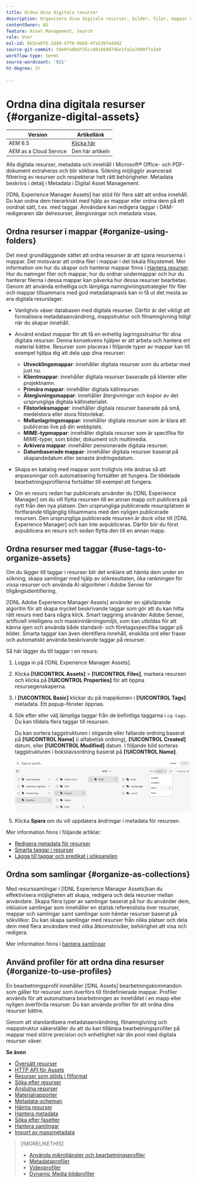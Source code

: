 ```yaml
---
title: Ordna dina digitala resurser
description: Organisera dina digitala resurser, bilder, filer, mappar och så vidare med Experience Manager.
contentOwner: AG
feature: Asset Management, Search
role: User
exl-id: 6b3ce076-2dd9-47f6-9b68-4fa52bfedd42
source-git-commit: f0e9fe0bdf35cc001860974be1fa2a7d90f7a3a9
workflow-type: tm+mt
source-wordcount: '921'
ht-degree: 1%

---
```


# Ordna dina digitala resurser {#organize-digital-assets}

| Version | Artikellänk |
| -------- | ---------------------------- |
| AEM 6.5 | [Klicka här](https://experienceleague.adobe.com/docs/experience-manager-65/assets/managing/organize-assets.html?lang=en) |
| AEM as a Cloud Service | Den här artikeln |

Alla digitala resurser, metadata och innehåll i Microsoft® Office- och PDF-dokument extraheras och blir sökbara. Sökning möjliggör avancerad filtrering av resurser och respekterar helt rätt behörigheter. Metadata beskrivs i detalj i Metadata i Digital Asset Management.

[!DNL Experience Manager Assets] har stöd för flera sätt att ordna innehåll. Du kan ordna dem hierarkiskt med hjälp av mappar eller ordna dem på ett oordnat sätt, t.ex. med taggar. Användare kan redigera taggar i DAM-redigeraren där delresurser, återgivningar och metadata visas.

<!-- Commenting to pull down the existing content before applying changes wrt CQDOC-15930
## Create folders {#create-folders}

When organizing a collection of assets, for example, all *Nature* images, you can create folders to keep them together. You can use folders to categorize and organize your assets. [!DNL Assets] does not require you to organize assets in folders to work better.

>[!NOTE]
>
>Sharing an Assets folder (in Marketing Cloud) of the type `sling:OrderedFolder`, is not supported. If you want to share a folder, do not select Ordered when creating a folder.

1. Navigate to the place in your digital assets folder where you want to create a new folder.
1. In the menu, click **[!UICONTROL Create]**. Select **[!UICONTROL New Folder]**.
1. In the **[!UICONTROL Title]** field, provide a folder name. By default, DAM uses the title that you provided as the folder name. Once the folder is created, you can override the default and specify another folder name.
1. Click **[!UICONTROL Create]**. Your folder is displayed in the digital assets folder.

## Add CUG properties to folders {#add-cug-properties-to-folders}

You can limit who can access certain folders in Assets by making the folder part of a closed user group (CUG). To make a folder part of a CUG:

1. In Assets, right-click the folder you want to add closed user group properties for and select **Properties**.  
1. Click the **CUG** tab.
1. Select the **Enabled** check box to make the folder and its assets available only to a closed user group.  
1. Browse to the login page, if there is one, to add that information. Add admitted groups by clicking **Add item**. If necessary, add the realm. Click **OK** to save your changes.

## Use tags to organize assets {#use-tags-to-organize-assets}

You can use folders or tags or both to organize assets. Adding tags to assets makes them easier to retrieve during a search. To add tags to an asset, follow these steps:

1. In the Digital Asset Manager, double-click the asset to open it.
1. In the **Tags** area, open the menu to reveal the available tags. Select tags as appropriate. To delete a tag, hover the pointer over the tag and click `X` to delete it.
1. Click **Save** to save any tags you added.

Date24/08/2021
-->

## Ordna resurser i mappar {#organize-using-folders}

Det mest grundläggande sättet att ordna resurser är att spara resurserna i mappar. Det motsvarar att ordna filer i mappar i det lokala filsystemet. Mer information om hur du skapar och hanterar mappar finns i [Hantera resurser](manage-digital-assets.md). Hur du namnger filer och mappar, hur du ordnar undermappar och hur du hanterar filerna i dessa mappar kan påverka hur dessa resurser bearbetas. Genom att använda enhetliga och lämpliga namngivningsstrategier för filer och mappar tillsammans med god metadatapraxis kan ni få ut det mesta av era digitala resurslager.

* Vanligtvis växer databasen med digitala resurser. Därför är det viktigt att formalisera metadataanvändning, mappstruktur och filnamngivning tidigt när du skapar innehåll.
* Använd endast mappar för att få en enhetlig lagringsstruktur för dina digitala resurser. Denna konsekvens hjälper er att arbeta och hantera ert material bättre. Resurser som placeras i följande typer av mappar kan till exempel hjälpa dig att dela upp dina resurser:

   * **Utvecklingsmappar**: innehåller digitala resurser som du arbetar med just nu.
   * **Klientmappar**: innehåller digitala resurser baserade på klienter eller projektnamn.
   * **Primära mappar**: innehåller digitala källresurser.
   * **Återgivningsmappar**: innehåller återgivningar och kopior av det ursprungliga digitala källmaterialet.
   * **Filstorleksmappar**: innehåller digitala resurser baserade på små, medelstora eller stora filstorlekar.
   * **Mellanlagringsmappar**: innehåller digitala resurser som är klara att publiceras live på din webbplats.
   * **MIME-typmappar**: innehåller digitala resurser som är specifika för MIME-typer, som bilder, dokument och multimedia.
   * **Arkivera mappar**: innehåller pensionerade digitala resurser.
   * **Datumbaserade mappar**: innehåller digitala resurser baserat på skapandedatum eller senaste ändringsdatum.

* Skapa en katalog med mappar som troligtvis inte ändras så att anpassningar och automatisering fortsätter att fungera. De tilldelade bearbetningsprofilerna fortsätter till exempel att fungera.
* Om en resurs redan har publicerats använder du [!DNL Experience Manager] om du vill flytta resursen till en annan mapp och publicera på nytt från den nya platsen. Den ursprungliga publicerade resursplatsen är fortfarande tillgänglig tillsammans med den nyligen publicerade resursen. Den ursprungliga publicerade resursen är dock *vilse* till [!DNL Experience Manager] och kan inte avpubliceras. Därför bör du först avpublicera en resurs och sedan flytta den till en annan mapp.

## Ordna resurser med taggar {#use-tags-to-organize-assets}

Om du lägger till taggar i resurser blir det enklare att hämta dem under en sökning, skapa samlingar med hjälp av sökresultaten, öka rankningen för vissa resurser och använda AI-algoritmer i Adobe Sensei för tillgångsidentifiering.

[!DNL Adobe Experience Manager Assets] använder en självlärande algoritm för att skapa mycket beskrivande taggar som gör att du kan hitta rätt resurs med bara några klick. Smart taggning använder Adobe Sensei, artificiell intelligens och maskininlärningsmiljö, som kan utbildas för att känna igen och använda både standard- och företagsspecifika taggar på bilder. Smarta taggar kan även identifiera innehåll, enskilda ord eller fraser och automatiskt använda beskrivande taggar på resurser.

Så här lägger du till taggar i en resurs:

1. Logga in på [!DNL Experience Manager Assets].
1. Klicka **[!UICONTROL Assets]** > **[!UICONTROL Files]**, markera resursen och klicka på **[!UICONTROL Properties]** för att öppna resursegenskaperna.
1. I **[!UICONTROL Basic]** klickar du på mappikonen i **[!UICONTROL Tags]** metadata. Ett popup-fönster öppnas.
1. Sök efter eller välj lämpliga taggar från de befintliga taggarna i `cq-tags`. Du kan tilldela flera taggar till resursen.

   Du kan sortera taggstrukturen i stigande eller fallande ordning baserat på **[!UICONTROL Name]** (i alfabetisk ordning), **[!UICONTROL Created]** datum, eller **[!UICONTROL Modified]** datum. I följande bild sorteras taggstrukturen i bokstavsordning baserat på **[!UICONTROL Name]**.

   ![add-tags](assets/add-tags-to-asset.png)

1. Klicka **Spara** om du vill uppdatera ändringar i metadata för resursen.

Mer information finns i följande artiklar:

* [Redigera metadata för resurser](meta-edit.md)
* [Smarta taggar i resurser](smart-tags.md)
* [Lägga till taggar och predikat i sökpanelen](/help/assets/search-facets.md/#adding-a-tags-predicate)

## Ordna som samlingar {#organize-as-collections}

Med resurssamlingar i [!DNL Experience Manager Assets]kan du effektivisera möjligheten att skapa, redigera och dela resurser mellan användare. Skapa flera typer av samlingar baserat på hur du använder dem, inklusive samlingar som innehåller en statisk referenslista över resurser, mappar och samlingar samt samlingar som hämtar resurser baserat på sökvillkor. Du kan skapa samlingar med resurser från olika platser och dela dem med flera användare med olika åtkomstnivåer, behörighet att visa och redigera.

Mer information finns i [hantera samlingar](manage-collections.md)


## Använd profiler för att ordna dina resurser {#organize-to-use-profiles}

En bearbetningsprofil innehåller [!DNL Assets] bearbetningskommandon som gäller för resurser som överförs till fördefinierade mappar. Profiler används för att automatisera bearbetningen av innehållet i en mapp eller nyligen överförda resurser. Du kan använda profiler för att ordna dina resurser bättre.

Genom att standardisera metadataanvändning, filnamngivning och mappstruktur säkerställer du att du kan tillämpa bearbetningsprofiler på mappar med större precision och enhetlighet när din pool med digitala resurser växer.

**Se även**

* [Översätt resurser](translate-assets.md)
* [HTTP API för Assets](mac-api-assets.md)
* [Resurser som stöds i filformat](file-format-support.md)
* [Söka efter resurser](search-assets.md)
* [Anslutna resurser](use-assets-across-connected-assets-instances.md)
* [Materialrapporter](asset-reports.md)
* [Metadata-scheman](metadata-schemas.md)
* [Hämta resurser](download-assets-from-aem.md)
* [Hantera metadata](manage-metadata.md)
* [Söka efter fasetter](search-facets.md)
* [Hantera samlingar](manage-collections.md)
* [Import av massmetadata](metadata-import-export.md)

>[!MORELIKETHIS]
>
>* [Använda mikrotjänster och bearbetningsprofiler](asset-microservices-configure-and-use.md)
>* [Metadataprofiler](metadata-profiles.md)
>* [Videoprofiler](/help/assets/dynamic-media/video-profiles.md)
>* [Dynamic Media bildprofiler](/help/assets/dynamic-media/image-profiles.md)

